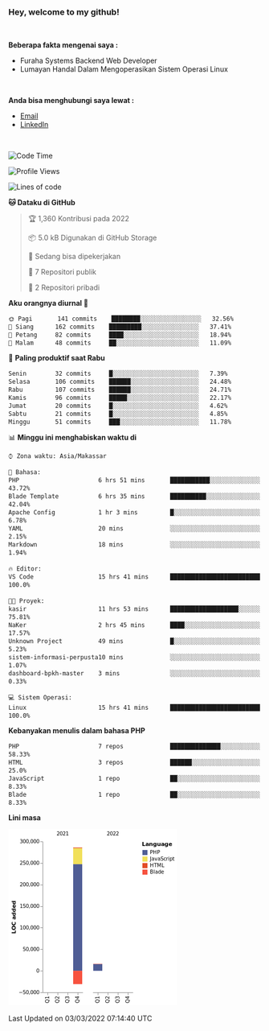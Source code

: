 <h3>Hey, welcome to my github!</h3>

<br>

<p><strong>Beberapa fakta mengenai saya :</strong></p>

<ul>
  <li>Furaha Systems Backend Web Developer</li>
  <li>Lumayan Handal Dalam Mengoperasikan Sistem Operasi Linux</li>
</ul>

<br>

<p><strong>Anda bisa menghubungi saya lewat :</strong></p>

<ul>
  <li><a href="mailto:renaldiapriyanto419@gmail.com">Email</a></li>
  <li><a href="https://www.linkedin.com/in/renaldi-kadang-314314206/">LinkedIn</a></li>
</ul>

<br>

<!--START_SECTION:waka-->
![Code Time](http://img.shields.io/badge/Code%20Time-29%20hrs%2048%20mins-blue)

![Profile Views](http://img.shields.io/badge/Profil%20dilihat-17-blue)

![Lines of code](https://img.shields.io/badge/Sejak%20Hello%20World%20aku%20telah%20menulis-271%20Thousand%20baris%20kode-blue)

**🐱 Dataku di GitHub** 

> 🏆 1,360 Kontribusi pada 2022
 > 
> 📦 5.0 kB Digunakan di GitHub Storage 
 > 
> 💼 Sedang bisa dipekerjakan
 > 
> 📜 7 Repositori publik 
 > 
> 🔑 2 Repositori pribadi  
 > 
**Aku orangnya diurnal 🐤** 

```text
🌞 Pagi       141 commits    ████████░░░░░░░░░░░░░░░░░   32.56% 
🌆 Siang      162 commits    █████████░░░░░░░░░░░░░░░░   37.41% 
🌃 Petang     82 commits     ████░░░░░░░░░░░░░░░░░░░░░   18.94% 
🌙 Malam      48 commits     ██░░░░░░░░░░░░░░░░░░░░░░░   11.09%

```
📅 **Paling produktif saat Rabu** 

```text
Senin        32 commits     █░░░░░░░░░░░░░░░░░░░░░░░░   7.39% 
Selasa       106 commits    ██████░░░░░░░░░░░░░░░░░░░   24.48% 
Rabu         107 commits    ██████░░░░░░░░░░░░░░░░░░░   24.71% 
Kamis        96 commits     █████░░░░░░░░░░░░░░░░░░░░   22.17% 
Jumat        20 commits     █░░░░░░░░░░░░░░░░░░░░░░░░   4.62% 
Sabtu        21 commits     █░░░░░░░░░░░░░░░░░░░░░░░░   4.85% 
Minggu       51 commits     ███░░░░░░░░░░░░░░░░░░░░░░   11.78%

```


📊 **Minggu ini menghabiskan waktu di** 

```text
⌚︎ Zona waktu: Asia/Makassar

💬 Bahasa: 
PHP                      6 hrs 51 mins       ███████████░░░░░░░░░░░░░░   43.72% 
Blade Template           6 hrs 35 mins       ██████████░░░░░░░░░░░░░░░   42.04% 
Apache Config            1 hr 3 mins         █░░░░░░░░░░░░░░░░░░░░░░░░   6.78% 
YAML                     20 mins             ░░░░░░░░░░░░░░░░░░░░░░░░░   2.15% 
Markdown                 18 mins             ░░░░░░░░░░░░░░░░░░░░░░░░░   1.94%

🔥 Editor: 
VS Code                  15 hrs 41 mins      █████████████████████████   100.0%

🐱‍💻 Proyek: 
kasir                    11 hrs 53 mins      ███████████████████░░░░░░   75.81% 
NaKer                    2 hrs 45 mins       ████░░░░░░░░░░░░░░░░░░░░░   17.57% 
Unknown Project          49 mins             █░░░░░░░░░░░░░░░░░░░░░░░░   5.23% 
sistem-informasi-perpusta10 mins             ░░░░░░░░░░░░░░░░░░░░░░░░░   1.07% 
dashboard-bpkh-master    3 mins              ░░░░░░░░░░░░░░░░░░░░░░░░░   0.33%

💻 Sistem Operasi: 
Linux                    15 hrs 41 mins      █████████████████████████   100.0%

```

**Kebanyakan menulis dalam bahasa PHP** 

```text
PHP                      7 repos             ██████████████░░░░░░░░░░░   58.33% 
HTML                     3 repos             ██████░░░░░░░░░░░░░░░░░░░   25.0% 
JavaScript               1 repo              ██░░░░░░░░░░░░░░░░░░░░░░░   8.33% 
Blade                    1 repo              ██░░░░░░░░░░░░░░░░░░░░░░░   8.33%

```


**Lini masa**

![Chart not found](https://raw.githubusercontent.com/Sylent-Sys/Sylent-Sys/main/charts/bar_graph.png) 


 Last Updated on 03/03/2022 07:14:40 UTC
<!--END_SECTION:waka-->

